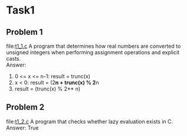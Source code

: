 # Task1
## Problem 1
file:[t1_1.c](https://github.com/Ar1su-kun/CMC-LMSU-tasks-3rd-semester/blob/master/task1/t1_2.c)
A program that determines how real numbers are converted to unsigned integers when performing assignment operations and explicit casts.  
Answer:
1) 0 <= x <= n-1: result = trunc(x)
2) x < 0: result = (2**n + trunc(x) % 2**n
3) result = (trunc(x) % 2** n)
## Problem 2
file:[t1_2.c](https://github.com/Ar1su-kun/CMC-LMSU-tasks-3rd-semester/blob/master/task1/t1_2.c)
A program that checks whether lazy evaluation exists in C.  
Answer: True
